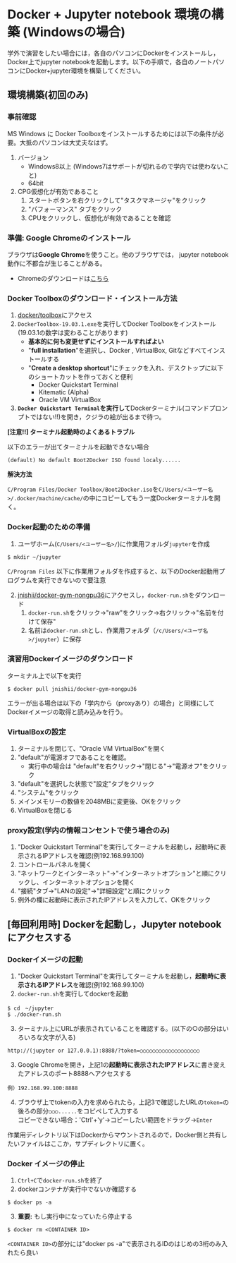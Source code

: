 # Docker + Jupyter notebook 環境の構築 (Windowsの場合)

学外で演習をしたい場合には，各自のパソコンにDockerをインストールし，Docker上でjupyter notebookを起動します。以下の手順で，各自のノートパソコンにDocker+jupyter環境を構築してください。

## 環境構築(初回のみ)

### 事前確認

MS Windows に Docker Toolboxをインストールするためには以下の条件が必要。大抵のパソコンは大丈夫なはず。

1. バージョン
    - Windows8以上 (Windows7はサポートが切れるので学内では使わないこと)
    - 64bit
2. CPG仮想化が有効であること
    1. スタートボタンを右クリックして"タスクマネージャ"をクリック
    2. "パフォーマンス" タブをクリック
    3. CPUをクリックし、仮想化が有効であることを確認

### 準備: Google Chromeのインストール

ブラウザは**Google Chrome**を使うこと。他のブラウザでは， jupyter notebook
動作に不都合が生じることがある。

- Chromeのダウンロードは[こちら](https://www.google.com/intl/ja_ALL/chrome/)

### Docker Toolboxのダウンロード・インストール方法

1. [docker/toolbox](https://github.com/docker/toolbox/releases)にアクセス
2. `DockerToolbox-19.03.1.exe`を実行してDocker Toolboxをインストール(19.03.1の数字は変わることがあります)
    - **基本的に何も変更せずにインストールすればよい**
    - "**full installation**"を選択し、Docker , VirtualBox, Gitなどすべてインストールする
    - "**Create a desktop shortcut**"にチェックを入れ、デスクトップに以下のショートカットを作っておくと便利
        - Docker Quickstart Terminal
        - Kitematic (Alpha)
        - Oracle VM VirtualBox
3. **`Docker Quickstart Terminal`を実行して**Dockerターミナル(コマンドプロンプトではない!!)を開き，クジラの絵が出るまで待つ。

**[注意!!] ターミナル起動時のよくあるトラブル**

以下のエラーが出てターミナルを起動できない場合
```
(default) No default Boot2Docker ISO found localy......
```
**解決方法**

`C/Program Files/Docker Toolbox/Boot2Docker.iso`を`C/Users/<ユーザー名>/.docker/machine/cache/`の中にコピーしてもう一度Dockerターミナルを開く。　

### Docker起動のための準備

1. ユーザホーム(`C/Users/<ユーザー名>/`)に作業用フォルダ`jupyter`を作成
```
$ mkdir ~/jupyter
```
`C/Program Files` 以下に作業用フォルダを作成すると、以下のDocker起動用プログラムを実行できないので要注意

2. [jnishii/docker-gym-nongpu36](https://github.com/jnishii/docker-gym-nongpu36/tree/master/bin)にアクセスし，`docker-run.sh`をダウンロード
    1. `docker-run.sh`をクリック→"raw"をクリック→右クリック→"名前を付けて保存"
    2. 名前は`docker-run.sh`とし、作業用フォルダ（`/c/Users/<ユーザ名>/jupyter`）に保存

### 演習用Dockerイメージのダウンロード

ターミナル上で以下を実行
```
$ docker pull jnishii/docker-gym-nongpu36
```
エラーが出る場合は以下の「学内から（proxyあり）の場合」と同様にしてDockerイメージの取得と読み込みを行う。


### VirtualBoxの設定

1. ターミナルを閉じて、"Oracle VM VirtualBox"を開く
2. "default"が電源オフであることを確認。
    - 実行中の場合は "default"を右クリック→"閉じる"→"電源オフ"をクリック
3. "default"を選択した状態で"設定"タブをクリック
4. "システム"をクリック
5. メインメモリーの数値を2048MBに変更後、OKをクリック
6. VirtualBoxを閉じる


### proxy設定(学内の情報コンセントで使う場合のみ)

1. "Docker Quickstart Terminal"を実行してターミナルを起動し，起動時に表示されるIPアドレスを確認(例192.168.99.100)  
2. コントロールパネルを開く  
3. "ネットワークとインターネット"→"インターネットオプション"と順にクリックし、インターネットオプションを開く  
4. "接続"タブ→"LANの設定"→"詳細設定"と順にクリック  
5. 例外の欄に起動時に表示されたIPアドレスを入力して、OKをクリック


## [毎回利用時] Dockerを起動し，Jupyter notebookにアクセスする

### Dockerイメージの起動

1. "Docker Quickstart Terminal"を実行してターミナルを起動し，**起動時に表示されるIPアドレス**を確認(例192.168.99.100)
2. `docker-run.sh`を実行してdockerを起動
```
$ cd　~/jupyter
$ ./docker-run.sh
```
3. ターミナル上にURLが表示されていることを確認する。(以下の○の部分はいろいろな文字が入る)
```
http://(jupyter or 127.0.0.1):8888/?token=○○○○○○○○○○○○○○○○○○○
```
3. Google Chromeを開き，上記1の**起動時に表示されたIPアドレス**に書き変えたアドレスのポート8888へアクセスする
```
例）192.168.99.100:8888
```
4. ブラウザ上でtokenの入力を求められたら，上記3で確認したURLの`token=`の後ろの部分`○○○......`をコピペして入力する  
コピーできない場合：'Ctrl'+'y'→コピーしたい範囲をドラッグ→`Enter`

作業用ディレクトリ以下はDockerからマウントされるので，Docker側と共有したいファイルはここか，サプディレクトリに置く。


### Docker イメージの停止

1. `Ctrl+C`で`docker-run.sh`を終了
2. dockerコンテナが実行中でないか確認する
```
$ docker ps -a
```
3. **重要:** もし実行中になっていたら停止する
```
$ docker rm <CONTAINER ID>
```
`<CONTAINER ID>`の部分には"docker ps -a"で表示されるIDのはじめの3桁のみ入れたら良い